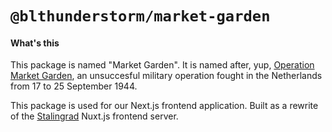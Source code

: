 # `@blthunderstorm/market-garden`

#### What's this

This package is named "Market Garden". It is named after, yup, [Operation Market Garden](https://en.wikipedia.org/wiki/Operation_Market_Garden), an unsuccesful military operation fought in the Netherlands from 17 to 25 September 1944.

This package is used for our Next.js frontend application. Built as a rewrite of the [Stalingrad](../stalingrad) Nuxt.js frontend server.
